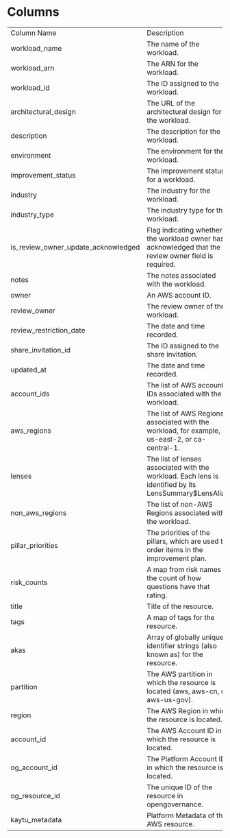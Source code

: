 # Columns  

<table>
	<tr><td>Column Name</td><td>Description</td></tr>
	<tr><td>workload_name</td><td>The name of the workload.</td></tr>
	<tr><td>workload_arn</td><td>The ARN for the workload.</td></tr>
	<tr><td>workload_id</td><td>The ID assigned to the workload.</td></tr>
	<tr><td>architectural_design</td><td>The URL of the architectural design for the workload.</td></tr>
	<tr><td>description</td><td>The description for the workload.</td></tr>
	<tr><td>environment</td><td>The environment for the workload.</td></tr>
	<tr><td>improvement_status</td><td>The improvement status for a workload.</td></tr>
	<tr><td>industry</td><td>The industry for the workload.</td></tr>
	<tr><td>industry_type</td><td>The industry type for the workload.</td></tr>
	<tr><td>is_review_owner_update_acknowledged</td><td>Flag indicating whether the workload owner has acknowledged that the review owner field is required.</td></tr>
	<tr><td>notes</td><td>The notes associated with the workload.</td></tr>
	<tr><td>owner</td><td>An AWS account ID.</td></tr>
	<tr><td>review_owner</td><td>The review owner of the workload.</td></tr>
	<tr><td>review_restriction_date</td><td>The date and time recorded.</td></tr>
	<tr><td>share_invitation_id</td><td>The ID assigned to the share invitation.</td></tr>
	<tr><td>updated_at</td><td>The date and time recorded.</td></tr>
	<tr><td>account_ids</td><td>The list of AWS account IDs associated with the workload.</td></tr>
	<tr><td>aws_regions</td><td>The list of AWS Regions associated with the workload, for example, us-east-2, or ca-central-1.</td></tr>
	<tr><td>lenses</td><td>The list of lenses associated with the workload. Each lens is identified by its LensSummary$LensAlias.</td></tr>
	<tr><td>non_aws_regions</td><td>The list of non-AWS Regions associated with the workload.</td></tr>
	<tr><td>pillar_priorities</td><td>The priorities of the pillars, which are used to order items in the improvement plan. </td></tr>
	<tr><td>risk_counts</td><td>A map from risk names to the count of how questions have that rating.</td></tr>
	<tr><td>title</td><td>Title of the resource.</td></tr>
	<tr><td>tags</td><td>A map of tags for the resource.</td></tr>
	<tr><td>akas</td><td>Array of globally unique identifier strings (also known as) for the resource.</td></tr>
	<tr><td>partition</td><td>The AWS partition in which the resource is located (aws, aws-cn, or aws-us-gov).</td></tr>
	<tr><td>region</td><td>The AWS Region in which the resource is located.</td></tr>
	<tr><td>account_id</td><td>The AWS Account ID in which the resource is located.</td></tr>
	<tr><td>og_account_id</td><td>The Platform Account ID in which the resource is located.</td></tr>
	<tr><td>og_resource_id</td><td>The unique ID of the resource in opengovernance.</td></tr>
	<tr><td>kaytu_metadata</td><td>Platform Metadata of the AWS resource.</td></tr>
</table>
